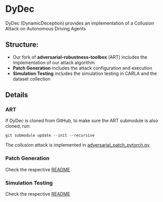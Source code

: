 # DyDec
DyDec (DynamicDeception) provides an implementation of a Collusion Attack on Autonomous Driving Agents

## Structure:
* Our fork of **adversarial-robustness-toolbox** (ART) includes the implementation of our attack algorithm
* **Patch Generation** includes the attack configuration and execution
* **Simulation Testing** includes the simulation testing in CARLA and the dataset collection


## Details

### ART

If DyDec is cloned from GitHub, to make sure the ART submodule is also cloned, run:

`git submodule update --init --recursive`

The collusion attack is implemented in [adversarial_patch_pytorch.py](adversarial-robustness-toolbox/art/attacks/evasion/adversarial_patch/adversarial_patch_pytorch.py)

### Patch Generation

Check the respective [README](<./Patch Generation/README.md>)

### Simulation Testing

Check the respective [README](<./Simulation Testing/README.md>)
